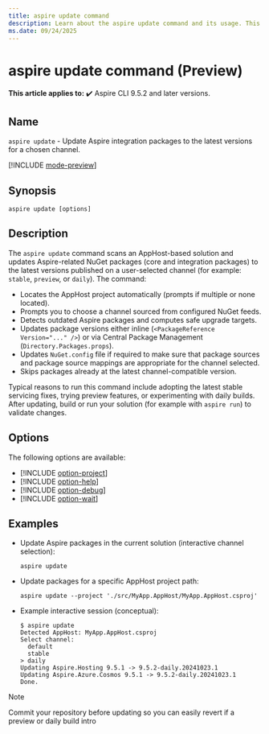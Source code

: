 ```yaml
---
title: aspire update command
description: Learn about the aspire update command and its usage. This command updates Aspire integration package versions in an AppHost-based solution to the latest versions on a selected channel.
ms.date: 09/24/2025
---
```


# aspire update command (Preview)

**This article applies to:** ✔️ Aspire CLI 9.5.2 and later versions.

## Name

`aspire update` - Update Aspire integration packages to the latest versions for a chosen channel.

[!INCLUDE [mode-preview](includes/mode-preview.md)]

## Synopsis

```Command
aspire update [options]
```

## Description

The `aspire update` command scans an AppHost-based solution and updates Aspire-related NuGet packages (core and integration packages) to the latest versions published on a user-selected channel (for example: `stable`, `preview`, or `daily`). The command:

- Locates the AppHost project automatically (prompts if multiple or none located).
- Prompts you to choose a channel sourced from configured NuGet feeds.
- Detects outdated Aspire packages and computes safe upgrade targets.
- Updates package versions either inline (`<PackageReference Version="..." />`) or via Central Package Management (`Directory.Packages.props`).
- Updates `NuGet.config` file if required to make sure that package sources and package source mappings are appropriate for the channel selected.
- Skips packages already at the latest channel-compatible version.

Typical reasons to run this command include adopting the latest stable servicing fixes, trying preview features, or experimenting with daily builds. After updating, build or run your solution (for example with `aspire run`) to validate changes.

## Options

The following options are available:

- [!INCLUDE [option-project](includes/option-project.md)]
- [!INCLUDE [option-help](includes/option-help.md)]
- [!INCLUDE [option-debug](includes/option-debug.md)]
- [!INCLUDE [option-wait](includes/option-wait.md)]

## Examples

- Update Aspire packages in the current solution (interactive channel selection):

  ```Command
  aspire update
  ```

- Update packages for a specific AppHost project path:

  ```Command
  aspire update --project './src/MyApp.AppHost/MyApp.AppHost.csproj'
  ```

- Example interactive session (conceptual):

  ```Command
  $ aspire update
  Detected AppHost: MyApp.AppHost.csproj
  Select channel:
    default
    stable
  > daily
  Updating Aspire.Hosting 9.5.1 -> 9.5.2-daily.20241023.1
  Updating Aspire.Azure.Cosmos 9.5.1 -> 9.5.2-daily.20241023.1
  Done.
  ```

> [!NOTE]
> Commit your repository before updating so you can easily revert if a preview or daily build intro
